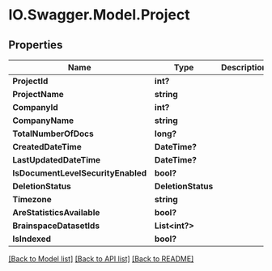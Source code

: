 # IO.Swagger.Model.Project
## Properties

Name | Type | Description | Notes
------------ | ------------- | ------------- | -------------
**ProjectId** | **int?** |  | [optional] 
**ProjectName** | **string** |  | [optional] 
**CompanyId** | **int?** |  | [optional] 
**CompanyName** | **string** |  | [optional] 
**TotalNumberOfDocs** | **long?** |  | [optional] 
**CreatedDateTime** | **DateTime?** |  | [optional] 
**LastUpdatedDateTime** | **DateTime?** |  | [optional] 
**IsDocumentLevelSecurityEnabled** | **bool?** |  | [optional] 
**DeletionStatus** | **DeletionStatus** |  | [optional] 
**Timezone** | **string** |  | [optional] 
**AreStatisticsAvailable** | **bool?** |  | [optional] 
**BrainspaceDatasetIds** | **List&lt;int?&gt;** |  | [optional] 
**IsIndexed** | **bool?** |  | [optional] 

[[Back to Model list]](../README.md#documentation-for-models) [[Back to API list]](../README.md#documentation-for-api-endpoints) [[Back to README]](../README.md)

